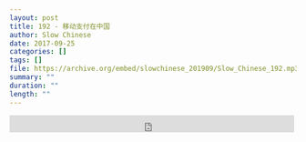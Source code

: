 ```yaml
---
layout: post
title: 192 - 移动支付在中国
author: Slow Chinese
date: 2017-09-25
categories: []
tags: []
file: https://archive.org/embed/slowchinese_201909/Slow_Chinese_192.mp3
summary: ""
duration: ""
length: ""
---
```


<iframe src="https://archive.org/embed/slowchinese_201909/Slow_Chinese_192.mp3" width="500" height="30" frameborder="0" webkitallowfullscreen="true" mozallowfullscreen="true" allowfullscreen></iframe>

